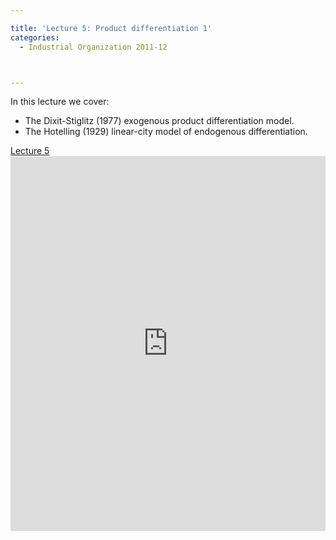 ```yaml
---

title: 'Lecture 5: Product differentiation 1'
categories:
  - Industrial Organization 2011-12



---
```

In this lecture we cover:<br /><ul><li>The Dixit-Stiglitz (1977) exogenous product differentiation model.</li><li>The Hotelling (1929) linear-city model of endogenous differentiation.</li></ul><a title="View Lecture 5 on Scribd" href="https://www.scribd.com/doc/71692059/Lecture-5" >Lecture 5</a><iframe src="https://www.scribd.com/embeds/71692059/content?start_page=1&view_mode=slideshow&access_key=key-29u9dgwxcqy1xqh11qx2" data-auto-height="true" data-aspect-ratio="1.33333333333333" scrolling="no" width="100%" height="600" frameborder="0"></iframe>